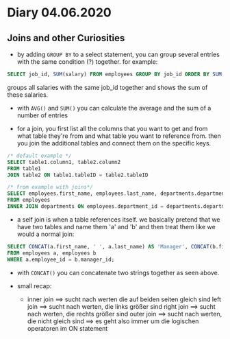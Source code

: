 # Diary 04.06.2020

## Joins and other Curiosities

* by adding ```GROUP BY``` to a select statement, you can group several entries with the same condition (?) together. for example:
```sql
SELECT job_id, SUM(salary) FROM employees GROUP BY job_id ORDER BY SUM(salary) DESC;
``` 
groups all salaries with the same job_id together and shows the sum of these salaries.

* with ```AVG()``` and ```SUM()``` you can calculate the average and the sum of a number of entries

* for a join, you first list all the columns that you want to get and from what table they're from and what table you want to reference from. then you join the additional tables and connect them on the specific keys.
```sql
/* default example */
SELECT table1.column1, table2.column2
FROM table1
JOIN table2 ON table1.tableID = table2.tableID

/* from example with joins*/
SELECT employees.first_name, employees.last_name, departments.department_name
FROM employees
INNER JOIN departments ON employees.department_id = departments.department_id;
```

* a self join is when a table references itself. we basically pretend that we have two tables and name them 'a' and 'b' and then treat them like we would a normal join:
```sql
SELECT CONCAT(a.first_name, ' ', a.last_name) AS 'Manager', CONCAT(b.first_name, ' ', b.last_name) AS 'Employee'
FROM employees a, employees b
WHERE a.employee_id = b.manager_id;
```

* with ```CONCAT()``` you can concatenate two strings together as seen above.

* small recap:
  - inner join ==> sucht nach werten die auf beiden seiten gleich sind
    left join ==> sucht nach werten, die links größer sind
    right join ==> sucht nach werten, die rechts größer sind
    outer join ==> sucht nach werten, die nicht gleich sind
    ==> es geht also immer um die logischen operatoren im ON statement